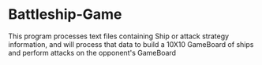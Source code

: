 # Battleship-Game
This program processes text files containing Ship or attack strategy information, and will process that data to build a 10X10 GameBoard of ships and perform attacks on the opponent's GameBoard
